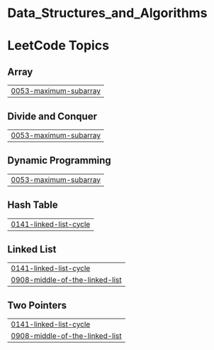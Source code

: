 # Data_Structures_and_Algorithms
<!---LeetCode Topics Start-->
# LeetCode Topics
## Array
|  |
| ------- |
| [0053-maximum-subarray](https://github.com/Ashmita67/Data_Structures_and_Algorithms/tree/master/0053-maximum-subarray) |
## Divide and Conquer
|  |
| ------- |
| [0053-maximum-subarray](https://github.com/Ashmita67/Data_Structures_and_Algorithms/tree/master/0053-maximum-subarray) |
## Dynamic Programming
|  |
| ------- |
| [0053-maximum-subarray](https://github.com/Ashmita67/Data_Structures_and_Algorithms/tree/master/0053-maximum-subarray) |
## Hash Table
|  |
| ------- |
| [0141-linked-list-cycle](https://github.com/Ashmita67/Data_Structures_and_Algorithms/tree/master/0141-linked-list-cycle) |
## Linked List
|  |
| ------- |
| [0141-linked-list-cycle](https://github.com/Ashmita67/Data_Structures_and_Algorithms/tree/master/0141-linked-list-cycle) |
| [0908-middle-of-the-linked-list](https://github.com/Ashmita67/Data_Structures_and_Algorithms/tree/master/0908-middle-of-the-linked-list) |
## Two Pointers
|  |
| ------- |
| [0141-linked-list-cycle](https://github.com/Ashmita67/Data_Structures_and_Algorithms/tree/master/0141-linked-list-cycle) |
| [0908-middle-of-the-linked-list](https://github.com/Ashmita67/Data_Structures_and_Algorithms/tree/master/0908-middle-of-the-linked-list) |
<!---LeetCode Topics End-->